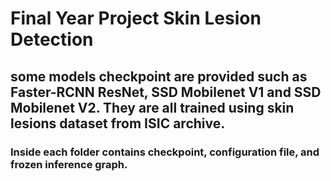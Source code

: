 # Final Year Project Skin Lesion Detection

## some models checkpoint are provided such as Faster-RCNN ResNet, SSD Mobilenet V1 and SSD Mobilenet V2. They are all trained using skin lesions dataset from ISIC archive.

### Inside each folder contains checkpoint, configuration file, and frozen inference graph.